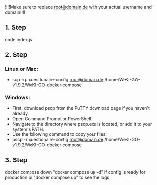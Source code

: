 !!!!Make sure to replace root@domain.de with your actual username and domain!!!!
## 1. Step
node index.js

## 2. Step
### Linux or Mac: 
- scp -rp questionaire-config root@domain.de:/home/WeKI-GO-v1.9.2/WeKI-GO-docker-compose

### Windows: 
- First, download pscp from the PuTTY download page if you haven't already.
- Open Command Prompt or PowerShell.
- Navigate to the directory where pscp.exe is located, or add it to your system's PATH.
- Use the following command to copy your files:
- pscp -r questionaire-config root@domain.de:/home/WeKI-GO-v1.9.2/WeKI-GO-docker-compose

## 3. Step
docker compose down
"docker compose up -d" if config is ready for production or "docker compose up" to see the logs
